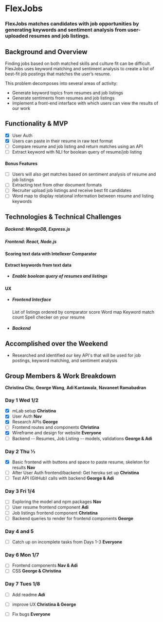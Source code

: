 # FlexJobs

### FlexJobs matches candidates with job opportunities by generating keywords and sentiment analysis from user-uploaded resumes and job listings. 

## Background and Overview

Finding jobs based on both matched skills and culture fit can be difficult. FlexJobs uses keyword matching and sentiment analysis to create a list of best-fit job postings that matches the user’s resume. 

This problem decomposes into several areas of activity:
  * Generate keyword topics from resumes and job listings   
  * Generate sentiments from resumes and job listings 
  * Implement a front-end interface with which users can view the results of our work 

## Functionality & MVP

   - [X] User Auth
   - [X] Users can paste in their resume in raw text format  
   - [ ] Compare resume and job listing and return matches using an API 
   - [ ] Extract keyword with NLI for boolean query of resume/job listing

#### Bonus Features

   - [ ] Users will also get matches based on sentiment analysis of resume and job listings
   - [ ] Extracting text from other document formats 
   - [ ] Recruiter upload job listings and receive best fit candidates
   - [ ] Word map to display relational information between resume and listing keywords

## Technologies & Technical Challenges
  ##### Backend: MongoDB, Express.js 
  ##### Frontend: React, Node.js

#### Scoring text data with Intellexer Comparator


#### Extract keywords from text data 
  + ##### Enable boolean query of resumes and listings


#### UX
  + ##### Frontend Interface
	List of listings ordered by comparator score
	Word map
	Keyword match count
	Spell checker on your resume

  + ##### Backend


## Accomplished over the Weekend
 - Researched and identified our key API's that will be used for job postings, keyword matching, and sentiment analysis 
 
## Group Members & Work Breakdown

**Christina Chu**,
**George Wang**,
**Adi Kantawala**,
**Navaneet Ramabadran**


### Day 1 Wed 1/2
  - [X] mLab setup **Christina** 
  - [X] User Auth **Nav**
  - [X] Research APIs **George**  
  - [ ] Frontend routes and components **Christina** 
  - [X] Wireframe and design for website **Everyone** 
  - [ ] Backend -- Resumes, Job Listing -- models, validations **George & Adi** 

### Day 2 Thu ⅓
  - [X] Basic frontend with buttons and space to paste resume, skeleton for results **Nav**  
  - [ ] After User Auth frontend/backend: Get heroku set up **Christina**
  - [ ] Test API (GitHub) calls with backend **George & Adi** 

### Day 3 Fri 1/4
  - [ ] Exploring the model and npm packages **Nav** 
  - [ ] User resume frontend component **Adi** 
  - [ ] Job listings frontend component **Christina** 
  - [ ] Backend queries to render for frontend components **George** 

### Day 4 and 5 
  - [ ] Catch up on incomplete tasks from Days 1-3 **Everyone**

### Day 6 Mon 1/7
  - [ ] Frontend components **Nav & Adi**
  - [ ] CSS **George & Christina** 

### Day 7 Tues 1/8 
  - [ ] Add readme **Adi**
  - [ ] improve UX **Christina & George**
  - [ ] Fix bugs **Everyone**

